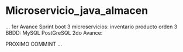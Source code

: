 # Microservicio_java_almacen
...
1er Avance 
  Sprint boot
  3 microservicios:
    inventario
    producto
    orden
  3 BBDD:
    MySQL
    PostGreSQL
2do Avance: 

  PROXIMO COMMINT
...
